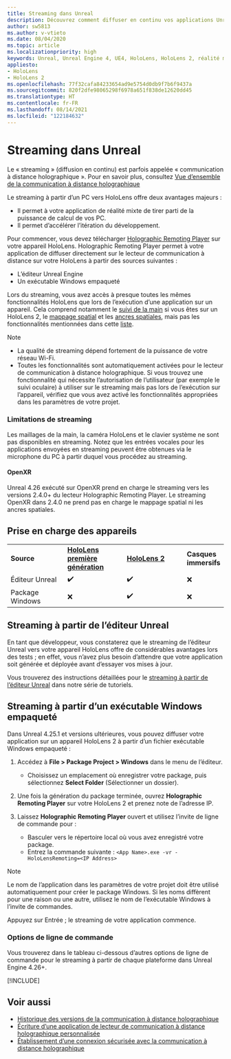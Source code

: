 ```yaml
---
title: Streaming dans Unreal
description: Découvrez comment diffuser en continu vos applications Unreal vers HoloLens 2, y compris les limitations et les options de ligne de commande pour le streaming.
author: sw5813
ms.author: v-vtieto
ms.date: 08/04/2020
ms.topic: article
ms.localizationpriority: high
keywords: Unreal, Unreal Engine 4, UE4, HoloLens, HoloLens 2, réalité mixte, tutoriel, streaming, PC, application de communication à distance holographique, holographic remoting player, documentation, casque de réalité mixte, casque windows mixed reality, casque de réalité virtuelle
appliesto:
- HoloLens
- HoloLens 2
ms.openlocfilehash: 77f32cafa84233654ad9e5754d0db9f7b6f9437a
ms.sourcegitcommit: 820f2dfe98065298f6978a651f838de12620dd45
ms.translationtype: HT
ms.contentlocale: fr-FR
ms.lasthandoff: 08/14/2021
ms.locfileid: "122184632"
---
```

# <a name="streaming-in-unreal"></a>Streaming dans Unreal

Le « streaming » (diffusion en continu) est parfois appelée « communication à distance holographique ». Pour en savoir plus, consultez [Vue d’ensemble de la communication à distance holographique](../platform-capabilities-and-apis/holographic-remoting-overview.md)

Le streaming à partir d’un PC vers HoloLens offre deux avantages majeurs : 
* Il permet à votre application de réalité mixte de tirer parti de la puissance de calcul de vos PC. 
* Il permet d’accélérer l’itération du développement. 

Pour commencer, vous devez télécharger [Holographic Remoting Player](../platform-capabilities-and-apis/holographic-remoting-player.md) sur votre appareil HoloLens. Holographic Remoting Player permet à votre application de diffuser directement sur le lecteur de communication à distance sur votre HoloLens à partir des sources suivantes :

* L’éditeur Unreal Engine
* Un exécutable Windows empaqueté 

Lors du streaming, vous avez accès à presque toutes les mêmes fonctionnalités HoloLens que lors de l’exécution d’une application sur un appareil. Cela comprend notamment le [suivi de la main](unreal-hand-tracking.md) si vous êtes sur un HoloLens 2, le [mappage spatial](unreal-spatial-mapping.md) et les [ancres spatiales](unreal-spatial-anchors.md), mais pas les fonctionnalités mentionnées dans cette [liste](../platform-capabilities-and-apis/holographic-remoting-troubleshooting.md). 

> [!NOTE]
> * La qualité de streaming dépend fortement de la puissance de votre réseau Wi-Fi.
> * Toutes les fonctionnalités sont automatiquement activées pour le lecteur de communication à distance holographique. Si vous trouvez une fonctionnalité qui nécessite l’autorisation de l’utilisateur (par exemple le suivi oculaire) à utiliser sur le streaming mais pas lors de l’exécution sur l’appareil, vérifiez que vous avez activé les fonctionnalités appropriées dans les paramètres de votre projet.

### <a name="streaming-limitations"></a>Limitations de streaming

Les maillages de la main, la caméra HoloLens et le clavier système ne sont pas disponibles en streaming. Notez que les entrées vocales pour les applications envoyées en streaming peuvent être obtenues via le microphone du PC à partir duquel vous procédez au streaming.

#### <a name="openxr"></a>OpenXR

Unreal 4.26 exécuté sur OpenXR prend en charge le streaming vers les versions 2.4.0+ du lecteur Holographic Remoting Player. Le streaming OpenXR dans 2.4.0 ne prend pas en charge le mappage spatial ni les ancres spatiales. 

## <a name="device-support"></a>Prise en charge des appareils

<table>
    <colgroup>
    <col width="33%" />
    <col width="33%" />
    <col width="33%" />
    </colgroup>
    <tr>
        <td><strong>Source</strong></td>
        <td><a href="/hololens/hololens1-hardware"><strong>HoloLens première génération</strong></a></td>
        <td><a href="https://www.microsoft.com/hololens/hardware"><strong>HoloLens 2</strong></a></td>
        <td><strong>Casques immersifs</strong></td>
    </tr>
     <tr>
        <td>Éditeur Unreal</td>
        <td>✔️</td>
        <td>✔️</td>
        <td>❌</td>
    </tr>
    <tr>
        <td>Package Windows</td>
        <td>❌</td>
        <td>✔️</td>
        <td>❌</td>
    </tr>

</table>

## <a name="streaming-from-the-unreal-editor"></a>Streaming à partir de l’éditeur Unreal

En tant que développeur, vous constaterez que le streaming de l’éditeur Unreal vers votre appareil HoloLens offre de considérables avantages lors des tests ; en effet, vous n’avez plus besoin d’attendre que votre application soit générée et déployée avant d’essayer vos mises à jour.

Vous trouverez des instructions détaillées pour le [streaming à partir de l’éditeur Unreal](tutorials/unreal-uxt-ch6.md#device-only-streaming) dans notre série de tutoriels.

## <a name="streaming-from-a-packaged-windows-executable"></a>Streaming à partir d’un exécutable Windows empaqueté

Dans Unreal 4.25.1 et versions ultérieures, vous pouvez diffuser votre application sur un appareil HoloLens 2 à partir d’un fichier exécutable Windows empaqueté : 

1. Accédez à **File > Package Project > Windows** dans le menu de l’éditeur. 
    * Choisissez un emplacement où enregistrer votre package, puis sélectionnez **Select Folder** (Sélectionner un dossier).

2. Une fois la génération du package terminée, ouvrez **Holographic Remoting Player** sur votre HoloLens 2 et prenez note de l’adresse IP. 
3. Laissez **Holographic Remoting Player** ouvert et utilisez l’invite de ligne de commande pour : 
    * Basculer vers le répertoire local où vous avez enregistré votre package.
    * Entrez la commande suivante : `<App Name>.exe -vr -HoloLensRemoting=<IP Address>`

> [!NOTE]
> Le nom de l’application dans les paramètres de votre projet doit être utilisé automatiquement pour créer le package Windows. Si les noms diffèrent pour une raison ou une autre, utilisez le nom de l’exécutable Windows à l’invite de commandes.

Appuyez sur Entrée ; le streaming de votre application commence.

### <a name="command-line-options"></a>Options de ligne de commande

Vous trouverez dans le tableau ci-dessous d’autres options de ligne de commande pour le streaming à partir de chaque plateforme dans Unreal Engine 4.26+. 

[!INCLUDE[](includes/tabs-streaming-args.md)]

## <a name="see-also"></a>Voir aussi

* [Historique des versions de la communication à distance holographique](../platform-capabilities-and-apis/holographic-remoting-version-history.md)
* [Écriture d’une application de lecteur de communication à distance holographique personnalisée](../platform-capabilities-and-apis/holographic-remoting-create-player.md)
* [Établissement d’une connexion sécurisée avec la communication à distance holographique](../platform-capabilities-and-apis/holographic-remoting-secure-connection.md)